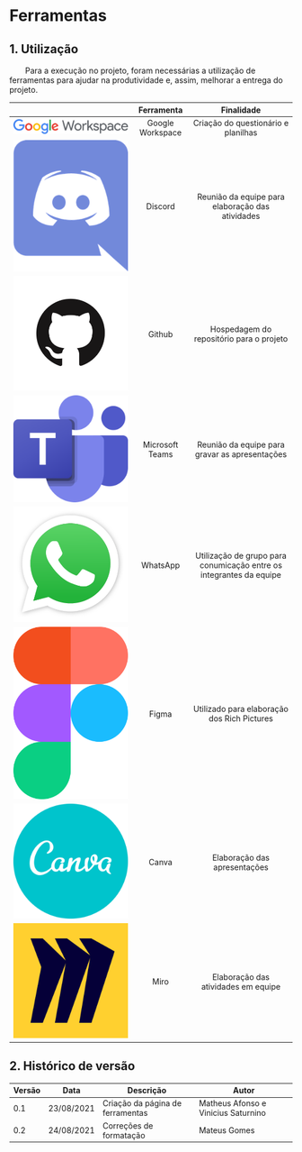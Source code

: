 # Ferramentas

## 1. Utilização

&emsp;&emsp;Para a execução no projeto, foram necessárias a utilização de ferramentas para ajudar na produtividade e, assim, melhorar a entrega do projeto.

| | Ferramenta | Finalidade |
| :------: | :----------: | :---------------------------------------------------: |
| ![drawing](../assets/ferramentas/google_workspaces.png) | Google Workspace | Criação do questionário e planilhas |
| ![drawing](../assets/ferramentas/discord.png) | Discord | Reunião da equipe para elaboração das atividades |
| ![drawing](../assets/ferramentas/github.png) | Github | Hospedagem do repositório para o projeto |
| ![drawing](../assets/ferramentas/teams.png) | Microsoft Teams | Reunião da equipe para gravar as apresentações |
| ![drawing](../assets/ferramentas/whatsapp.png) | WhatsApp | Utilização de grupo para conumicação entre os integrantes da equipe |
| ![drawing](../assets/ferramentas/figma.svg) | Figma | Utilizado para elaboração dos Rich Pictures |
| ![drawing](../assets/ferramentas/canva.png) | Canva | Elaboração das apresentações |
| ![drawing](../assets/ferramentas/miro.svg) | Miro | Elaboração das atividades em equipe |


## 2. Histórico de versão

| Versão | Data       | Descrição                                           | Autor        |
| ------ | ---------- | --------------------------------------------------- | ------------ |
| 0.1    | 23/08/2021 | Criação da página de ferramentas | Matheus Afonso e Vinicius Saturnino |
| 0.2    | 24/08/2021 | Correções de formatação | Mateus Gomes |
